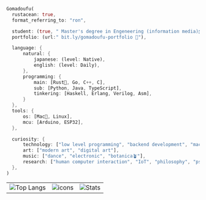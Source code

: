   ```rust
Gomadoufu(
    rustacean: true,
    format_referring_to: "ron",

    student: (true, " Master's degree in Engeneering (information media)🎓 "),
    portfolio: (url:" bit.ly/gomadoufu-portfolio 📃"),

    language: {
        natural: {
            japanese: (level: Native),
            english: (level: Daily),
        },
        programming: {
            main: [Rust🦀, Go, C++, C],
            sub: [Python, Java, TypeScript],
            tinkering: [Haskell, Erlang, Verilog, Asm],
        }
    },
    tools: {
        os: [Mac🍎, Linux],
        mcu: [Arduino, ESP32],
    },

    curiosity: {
        technology: ["low level programming", "backend development", "machine learning"],
        art: ["modern art", "digital art"],
        music: ["dance", "electronic", "botanica🪴"],
        research: ["human computer interaction", "IoT", "philosophy", "psychology", "sociology", "linguistics"],
    },
)

```

<table>
  <tr>
    <td>
      <img alt="Top Langs" src="https://github-readme-stats.vercel.app/api/top-langs/?username=gomadoufu&exclude_repo=research-VolP,get-programming-with-hs,intel-fpga-book&hide=Makefile,Cmake,html,css,scss&layout=compact&show_icons=true&theme=shades-of-purple" />
    </td>
    <td>
      <img alt="icons" src="https://skillicons.dev/icons?i=rust,go,cpp,c,python,typescript&perline=3" />
    </td>
    <td align=center colspan="2">
      <img alt="Stats" src="https://github-readme-stats.vercel.app/api?username=gomadoufu&show_icons=true&theme=shades-of-purple" />
    </td>
  </tr>
</table>
